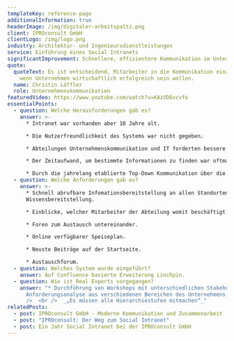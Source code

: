 ```yaml
---
templateKey: reference-page
additionalInformation: true
headerImage: /img/digitaler-arbeitspaltz.png
client: IPROconsult GmbH
clientLogo: /img/logo.png
industry: Architektur- und Ingenieursdienstleistungen
service: Einführung eines Social Intranets
significantImprovement: Schnellere, effizientere Kommunikation im Unternehmen
quote:
  quoteText: Es ist entscheidend, Mitarbeiter in die Kommunikation einzubeziehen,
    wenn Unternehmen wirtschaftlich erfolgreich sein wollen.
  name: Christin Löffler
  role: Unternehmenskommunikation
featuredVideo: https://www.youtube.com/watch?v=KAzVD6vcvfo
essentialPoints:
  - question: Welche Herausforderungen gab es?
    answer: >-
      * Intranet war vorhanden aber 10 Jahre alt.

      * Die Nutzerfreundlichkeit des Systems war nicht gegeben.

      * Abteilungen Unternehmenskommunikation und IT forderten bessere Möglichkeiten.

      * Der Zeitaufwand, um bestimmte Informationen zu finden war oftmals zu hoch.

      * Durch die jahrelang etablierte Top-Down Kommunikation über die einzelnen Hierarchieebenen gingen zu Teilen auch Informationen verloren.
  - question: Welche Anforderungen gab es?
    answer: >-
      * Schnell abrufbare Infomationsbereitstellung an allen Standorten inkl.
      Wissensbereitstellung.

      * Einblicke, welcher Mitarbeiter der Abteilung womit beschäftigt ist.

      * Foren zum Austausch untereinander.

      * Online verfügbarer Speiseplan.

      * Neuste Beiträge auf der Startseite.

      * Austauschforum.
  - question: Welches System wurde eingeführt?
    answer: Auf Confluence basierte Erweiterung Linchpin.
  - question: Wie ist Real Experts vorgegangen?
    answer: "* Durchführung von Workshops mit unterschiedlichen Stakeholdern zur
      Anforderungsanalyse aus verschiedenen Bereichen des Unternehmens.   <br
      />  <br />  _„Es müssen alle Hierarchiestufen mitmachen“_"
relatedPosts:
  - post: IPROconsult GmbH - Moderne Kommunikation und Zusammenarbeit
  - post: "IPROconsult: Der Weg zum Social Intranet"
  - post: Ein Jahr Social Intranet bei der IPROconsult GmbH
---
```

